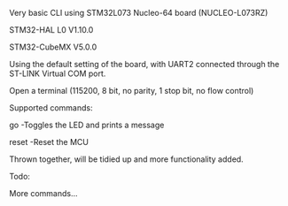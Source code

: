 Very basic CLI using STM32L073 Nucleo-64 board (NUCLEO-L073RZ)

STM32-HAL L0 V1.10.0

STM32-CubeMX V5.0.0

Using the default setting of the board, with UART2 connected through the ST-LINK Virtual COM port.

Open a terminal (115200, 8 bit, no parity, 1 stop bit, no flow control)

Supported commands:

go
-Toggles the LED and prints a message

reset
-Reset the MCU

Thrown together, will be tidied up and more functionality added.

Todo:

More commands...